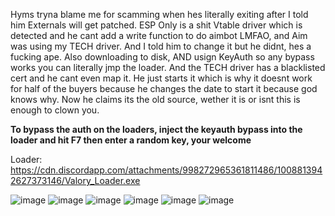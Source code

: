 Hyms tryna blame me for scamming when hes literally exiting after I told him Externals will get patched. ESP Only is a shit Vtable driver which is detected and he cant add a write function to do aimbot LMFAO, and Aim was using my TECH driver. And I told him to change it but he didnt, hes a fucking ape. Also downloading to disk, AND usign KeyAuth so any bypass works you can literally jmp the loader. And the TECH driver has a blacklisted cert and he cant even map it. He just starts it which is why it doesnt work for half of the buyers because he changes the date to start it because god knows why. Now he claims its the old source, wether it is or isnt this is enough to clown you.


**To bypass the auth on the loaders, inject the keyauth bypass into the loader and hit F7 then enter a random key, your welcome**

Loader: https://cdn.discordapp.com/attachments/998272965361811486/1008813942627373146/Valory_Loader.exe


![image](https://user-images.githubusercontent.com/110957334/184698353-b35db38f-8095-4543-b71c-b2e6b6a749bf.png)
![image](https://user-images.githubusercontent.com/110957334/184698671-800141fb-2496-42bc-9498-9dcb5c882dd7.png)
![image](https://user-images.githubusercontent.com/110957334/184698859-4f5805f2-e640-4cba-84de-8cc7d15c3b10.png)
![image](https://user-images.githubusercontent.com/110957334/184699789-b014863e-c045-4351-b9a6-f0d1478bed6c.png)
![image](https://user-images.githubusercontent.com/110957334/184699838-b2efde39-1101-4b20-8692-bd577e139a8a.png)
![image](https://user-images.githubusercontent.com/110957334/184699868-be6652c7-0d88-4c11-a304-9c5ecc3bcbf6.png)



